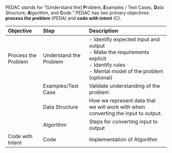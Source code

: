 PEDAC stands for “[Understand the] **P**roblem, **E**xamples / Test Cases, **D**ata Structure, **A**lgorithm, and **C**ode.” PEDAC has two primary objectives: **process the problem** (PEDA) and **code with intent** (C).

| Objective           | Step                   | Description                                                                                                                              |
| :------------------ | :--------------------- | :--------------------------------------------------------------------------------------------------------------------------------------- |
| Process the Problem | Understand the Problem | - Identify expected input and output<br>- Make the requirements explicit<br>- Identify rules<br>- Mental model of the problem (optional) |
|                     | Examples/Test Case     | Validate understanding of the problem                                                                                                    |
|                     | Data Structure         | How we represent data that we will work with when converting the input to output.                                                        |
|                     | Algorithm              | Steps for converting input to output                                                                                                     |
| Code with Intent    | Code                   | Implementation of Algorithm                                                                                                              |
